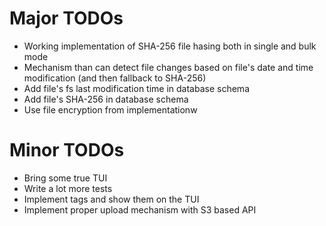 # Major TODOs
- Working implementation of SHA-256 file hasing both in single and bulk mode
- Mechanism than can detect file changes based on file's date and time modification (and then fallback to SHA-256)
- Add file's fs last modification time in database schema
- Add file's SHA-256 in database schema
- Use file encryption from implementationw

# Minor TODOs
- Bring some true TUI
- Write a lot more tests
- Implement tags and show them on the TUI
- Implement proper upload mechanism with S3 based API

